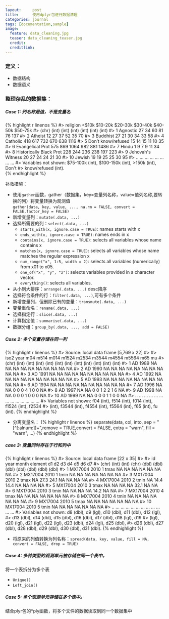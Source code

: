 ```yaml
---
layout:     post
title:      使用dplyr包进行数据清理
categories: journal
tags: [documentation,sample]
image:
  feature: data_cleaning.jpg
  teaser: data_cleaning_teaser.jpg
  credit:
  creditlink:
---
```


### 定义：      

   - 数据结构    
   - 数据语义    

### 整理杂乱的数据集：   
      
##### Case 1: 列名称是值，不是变量名    
       
  {% highlight r linenos %}
  #>                   religion <$10k $10-20k $20-30k $30-40k $40-50k $50-75k
  #>                      (chr) (int)   (int)   (int)   (int)   (int)   (int)
  #> 1                 Agnostic    27      34      60      81      76     137
  #> 2                  Atheist    12      27      37      52      35      70
  #> 3                 Buddhist    27      21      30      34      33      58
  #> 4                 Catholic   418     617     732     670     638    1116
  #> 5       Don’t know/refused    15      14      15      11      10      35
  #> 6         Evangelical Prot   575     869    1064     982     881    1486
  #> 7                    Hindu     1       9       7       9      11      34
  #> 8  Historically Black Prot   228     244     236     238     197     223
  #> 9        Jehovah's Witness    20      27      24      24      21      30
  #> 10                  Jewish    19      19      25      25      30      95
  #> ..                     ...   ...     ...     ...     ...     ...     ...
  #> Variables not shown: $75-100k (int), $100-150k (int), >150k (int), Don't
  #> know/refused (int).    
  {% endhighlight %}
  
<!-- more -->    
  补救措施：   
 
  - 使用`gather`函数，gather（数据集，key=变量列名称，value=值列名称,要转换的列）将变量转换为观测值  
    `gather(data, key, value, ..., na.rm = FALSE, convert = FALSE,factor_key = FALSE)`
  - 新增变量列：`mutate(.data, ...)`
  - 选择所需要的列：`select(.data, ...) `   
    - `starts_with(x, ignore.case = TRUE)`: names starts with x
    - `ends_with(x, ignore.case = TRUE)`: names ends in x
    - `contains(x, ignore.case = TRUE)`: selects all variables whose name contains x
    - `matches(x, ignore.case = TRUE)`: selects all variables whose name matches the regular expression x
    - `num_range("x", 1:5, width = 2)`: selects all variables (numerically) from x01 to x05.
    - `one_of("x", "y", "z")`: selects variables provided in a character vector.
    - `everything()`: selects all variables.
  - 从小到大排序：`arrange(.data, ...)`    desc降序
  - 选择符合条件的行：`filter(.data, ...)`,可有多个条件
  - 新增变量列，但删除已有的变量：`transmute(.data, ...)`
  - 变量重命名：`rename(.data, ...)`
  - 选择指定行：`slice(.data, ...)`
  - 计算指定值：`summarise(.data, ...)`
  - 数据分组：`group_by(.data, ..., add = FALSE)`

               
##### Case 2: 多个变量存储在同一列    
              
  {% highlight r linenos %}
  #> Source: local data frame [5,769 x 22]
  #> 
  #>     iso2  year   m04  m514  m014 m1524 m2534 m3544 m4554 m5564   m65    mu
  #>    (chr) (int) (int) (int) (int) (int) (int) (int) (int) (int) (int) (int)
  #> 1     AD  1989    NA    NA    NA    NA    NA    NA    NA    NA    NA    NA
  #> 2     AD  1990    NA    NA    NA    NA    NA    NA    NA    NA    NA    NA
  #> 3     AD  1991    NA    NA    NA    NA    NA    NA    NA    NA    NA    NA
  #> 4     AD  1992    NA    NA    NA    NA    NA    NA    NA    NA    NA    NA
  #> 5     AD  1993    NA    NA    NA    NA    NA    NA    NA    NA    NA    NA
  #> 6     AD  1994    NA    NA    NA    NA    NA    NA    NA    NA    NA    NA
  #> 7     AD  1996    NA    NA     0     0     0     4     1     0     0    NA
  #> 8     AD  1997    NA    NA     0     0     1     2     2     1     6    NA
  #> 9     AD  1998    NA    NA     0     0     0     1     0     0     0    NA
  #> 10    AD  1999    NA    NA     0     0     0     1     1     0     0    NA
  #> ..   ...   ...   ...   ...   ...   ...   ...   ...   ...   ...   ...   ...
  #> Variables not shown: f04 (int), f514 (int), f014 (int), f1524 (int), f2534
  #>   (int), f3544 (int), f4554 (int), f5564 (int), f65 (int), fu (int).
  {% endhighlight %} 

  -  分离变量名：
 {% highlight r linenos %}
separate(data, col, into, sep = "[^[:alnum:]]+",remove = TRUE,convert = FALSE, extra = "warn", fill = "warn", ...)
 {% endhighlight %}

            
##### case 3: 变量同时存在于行和列中    
                
  {% highlight r linenos %}
  #> Source: local data frame [22 x 35]
  #> 
  #>         id  year month element    d1    d2    d3    d4    d5    d6    d7
  #>      (chr) (int) (int)   (chr) (dbl) (dbl) (dbl) (dbl) (dbl) (dbl) (dbl)
  #> 1  MX17004  2010     1    tmax    NA    NA    NA    NA    NA    NA    NA
  #> 2  MX17004  2010     1    tmin    NA    NA    NA    NA    NA    NA    NA
  #> 3  MX17004  2010     2    tmax    NA  27.3  24.1    NA    NA    NA    NA
  #> 4  MX17004  2010     2    tmin    NA  14.4  14.4    NA    NA    NA    NA
  #> 5  MX17004  2010     3    tmax    NA    NA    NA    NA  32.1    NA    NA
  #> 6  MX17004  2010     3    tmin    NA    NA    NA    NA  14.2    NA    NA
  #> 7  MX17004  2010     4    tmax    NA    NA    NA    NA    NA    NA    NA
  #> 8  MX17004  2010     4    tmin    NA    NA    NA    NA    NA    NA    NA
  #> 9  MX17004  2010     5    tmax    NA    NA    NA    NA    NA    NA    NA
  #> 10 MX17004  2010     5    tmin    NA    NA    NA    NA    NA    NA    NA
  #> ..     ...   ...   ...     ...   ...   ...   ...   ...   ...   ...   ...
  #> Variables not shown: d8 (dbl), d9 (lgl), d10 (dbl), d11 (dbl), d12 (lgl),
  #>   d13 (dbl), d14 (dbl), d15 (dbl), d16 (dbl), d17 (dbl), d18 (lgl), d19
  #>   (lgl), d20 (lgl), d21 (lgl), d22 (lgl), d23 (dbl), d24 (lgl), d25 (dbl),
  #>   d26 (dbl), d27 (dbl), d28 (dbl), d29 (dbl), d30 (dbl), d31 (dbl).
  {% endhighlight %} 
   
  - 将原来的列值转换为列名称：`spread(data, key, value, fill = NA, convert = FALSE, drop = TRUE)`

                 
##### Case 4: 多种类型的观测单元被存储在同一个表中。             

将一个表拆分为多个表    

  - `Unique()`
  - `Left_join()`

               
##### Case 5: 单个观测单元存储在多个表中。        
             
结合plyr包的*ply函数，将多个文件的数据读取到同一个数据集中
